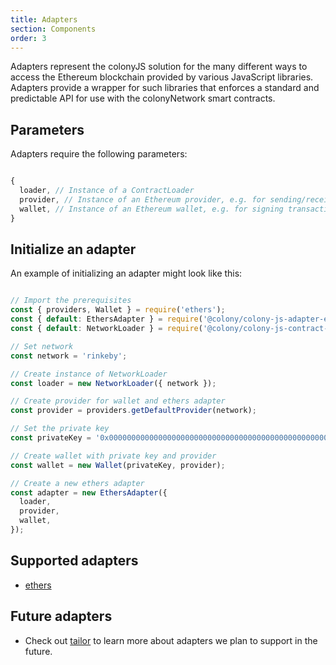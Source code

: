 ```yaml
---
title: Adapters
section: Components
order: 3
---
```


Adapters represent the colonyJS solution for the many different ways to access the Ethereum blockchain provided by various JavaScript libraries. Adapters provide a wrapper for such libraries that enforces a standard and predictable API for use with the colonyNetwork smart contracts.

## Parameters

Adapters require the following parameters:

```js

{
  loader, // Instance of a ContractLoader
  provider, // Instance of an Ethereum provider, e.g. for sending/receiving transactions
  wallet, // Instance of an Ethereum wallet, e.g. for signing transactions
}

```

## Initialize an adapter

An example of initializing an adapter might look like this:

```js

// Import the prerequisites
const { providers, Wallet } = require('ethers');
const { default: EthersAdapter } = require('@colony/colony-js-adapter-ethers');
const { default: NetworkLoader } = require('@colony/colony-js-contract-loader-network');

// Set network
const network = 'rinkeby';

// Create instance of NetworkLoader
const loader = new NetworkLoader({ network });

// Create provider for wallet and ethers adapter
const provider = providers.getDefaultProvider(network);

// Set the private key
const privateKey = '0x000000000000000000000000000000000000000000000000000000000000000';

// Create wallet with private key and provider
const wallet = new Wallet(privateKey, provider);

// Create a new ethers adapter
const adapter = new EthersAdapter({
  loader,
  provider,
  wallet,
});

```

## Supported adapters

- [ethers](https://github.com/JoinColony/colony-js/tree/master/packages/colony-js-adapter-ethers)

## Future adapters

- Check out [tailor](/tailor/docs-overview/) to learn more about adapters we plan to support in the future.
